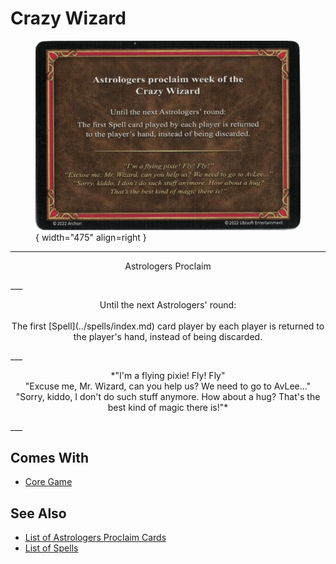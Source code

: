 # Crazy Wizard

<figure markdown="span">

![Crazy Wizard](../assets/astrologers_proclaim-crazy_wizard.webp){ width="475" align=right }

</figure>

___
<p style="text-align: center;" markdown>Astrologers Proclaim</p>
___
<p style="text-align: center;" markdown>Until the next Astrologers' round:<br><br>The first [Spell](../spells/index.md) card player by each player is returned to the player's hand, instead of being discarded.</p>
___
<p style="text-align: center;" markdown>*"I'm a flying pixie! Fly! Fly"<br>"Excuse me, Mr. Wizard, can you help us? We need to go to AvLee..."<br>"Sorry, kiddo, I don't do such stuff anymore. How about a hug? That's the best kind of magic there is!"*</p>
___


## Comes With

- [Core Game](../content.md)


## See Also

- [List of Astrologers Proclaim Cards](index.md)
- [List of Spells](../spells/index.md)

